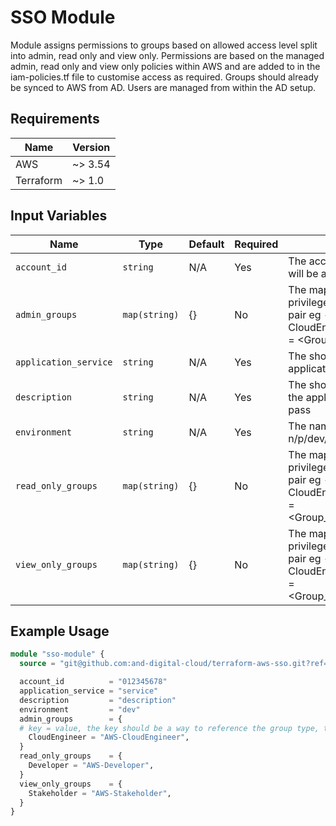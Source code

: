 # SSO Module

Module assigns permissions to groups based on allowed access level split into admin, read only and view only.
Permissions are based on the managed admin, read only and view only policies within AWS and are added to in the iam-policies.tf file to customise access as required.
Groups should already be synced to AWS from AD. Users are managed from within the AD setup.


## Requirements

|Name|Version|
|-|-|
|AWS|~> 3.54|
|Terraform|~> 1.0|

## Input Variables
|Name|Type|Default|Required|Description|
|-|-|-|-|-|
|`account_id`|`string`|N/A|Yes|The account ID that users and groups will be added to|
|`admin_groups`|`map(string)`|{}|No|The map of groups with admin privileges to add to SSO, key/value pair eg <domain>-CloudEngineer/Developer/Stakeholder = <Group_to_give_admin_privileges>|
|`application_service`|`string`|N/A|Yes|The shortened name of the application service, e.g. sal|
|`description`|`string`|N/A|Yes|The shortened project name within the application service, e.g. auto-pass|
|`environment`|`string`|N/A|Yes|The name of your environment, e.g. n/p/dev/sit/uat/prod etc|
|`read_only_groups`|`map(string)`|{}|No|The map of groups with readonly privileges to add to SSO, key/value pair eg <domain>-CloudEngineer/Developer/Stakeholder = <Group_to_give_read_only_privileges>|
|`view_only_groups`|`map(string)`|{}|No|The map of groups with viewonly privileges to add to SSO, key/value pair eg <domain>-CloudEngineer/Developer/Stakeholder = <Group_to_give_view_only_privileges>|


## Example Usage
```terraform
module "sso-module" {
  source = "git@github.com:and-digital-cloud/terraform-aws-sso.git?ref=X.Y.Z"

  account_id          = "012345678"
  application_service = "service"
  description         = "description"
  environment         = "dev"
  admin_groups        = {
  # key = value, the key should be a way to reference the group type, this makes the Terraform output easier to read, the value is the group name that has been created in AD.
    CloudEngineer = "AWS-CloudEngineer",
  }
  read_only_groups    = {
    Developer = "AWS-Developer",
  }
  view_only_groups    = {
    Stakeholder = "AWS-Stakeholder",
  }
}
```

